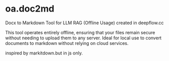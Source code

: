 # oa.doc2md
Docx to Markdown Tool for LLM RAG (Offline Usage) created in deepflow.cc

This tool operates entirely offline, ensuring that your files remain secure without needing to upload them to any server. Ideal for local use to convert documents to markdown without relying on cloud services.

inspired by markitdown.but in js only.
